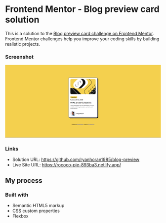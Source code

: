 # Frontend Mentor - Blog preview card solution

This is a solution to the [Blog preview card challenge on Frontend Mentor](https://www.frontendmentor.io/challenges/blog-preview-card-ckPaj01IcS). Frontend Mentor challenges help you improve your coding skills by building realistic projects. 


### Screenshot

![](/assets/images/blog-preview.png)


### Links

- Solution URL: https://github.com/ryanhoran1985/blog-preview
- Live Site URL: https://rococo-pie-893ba3.netlify.app/

## My process

### Built with

- Semantic HTML5 markup
- CSS custom properties
- Flexbox
